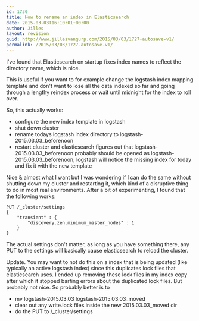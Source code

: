 ```yaml
---
id: 1730
title: How to rename an index in Elasticsearch
date: 2015-03-03T16:10:01+00:00
author: Jilles
layout: revision
guid: http://www.jillesvangurp.com/2015/03/03/1727-autosave-v1/
permalink: /2015/03/03/1727-autosave-v1/
---
```

I've found that Elasticsearch on startup fixes index names to reflect the directory name, which is nice.

This is useful if you want to for example change the logstash index mapping template and don't want to lose all the data indexed so far and going through a lengthy reindex process or wait until midnight for the index to roll over.

So, this actually works:

<ul>
<li>configure the new index template in logstash</li>
<li>shut down cluster</li>
<li>rename todays logstash index directory to logstash-2015.03.03_beforenoon</li>
<li>restart cluster and elasticsearch figures out that  logstash-2015.03.03_beforenoon probably should be opened as  logstash-2015.03.03_beforenoon; logstash will notice the missing index for today and fix it with the new template</li>
</ul>

Nice &amp; almost what I want but I was wondering if I can do the same without shutting down my cluster and restarting it, which kind of a disruptive thing to do in most real environments. After a bit of experimenting, I found that the following works:

<pre><code>PUT /_cluster/settings
{
    "transient" : {
        "discovery.zen.minimum_master_nodes" : 1
    }
}
</code></pre>

The actual settings don't matter, as long as you have something there, any PUT to the settings will basically cause elasticsearch to reload the cluster.

Update. You may want to not do this on a index that is being updated (like typically an active logstash index) since this duplicates lock files that elasticsearch uses. I ended up removing these lock files in my index copy after which it stopped barfing errors about the duplicated lock files. But probably not nice. So probably better is to

<ul>
<li>mv logstash-2015.03.03 logstash-2015.03.03_moved</li>
<li>clear out any write.lock files inside the new 2015.03.03_moved dir</li>
<li>do the PUT to /_cluster/settings</li>
</ul>